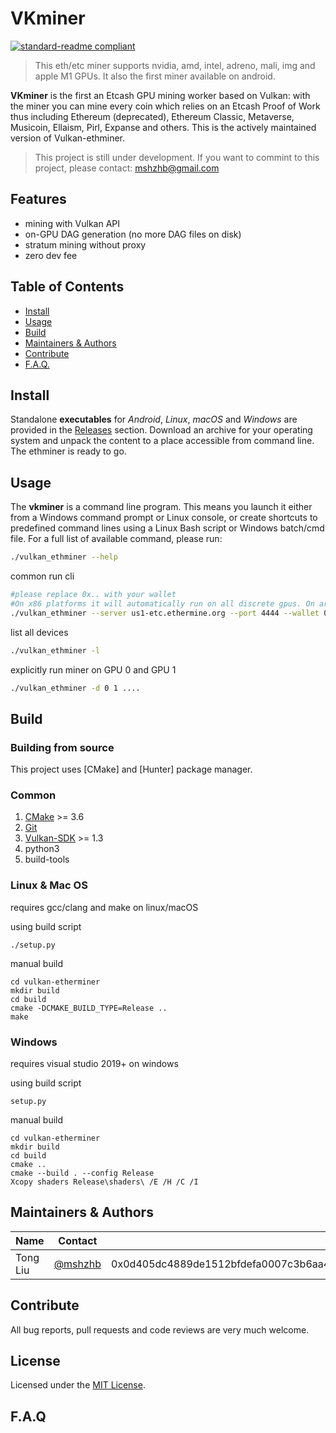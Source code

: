 # VKminer

[![standard-readme compliant](https://img.shields.io/badge/readme%20style-standard-brightgreen.svg)](https://github.com/RichardLitt/standard-readme)

> This eth/etc miner supports nvidia, amd, intel, adreno, mali, img and apple M1 GPUs. It also the first miner available on android.

**VKminer** is the first an Etcash GPU mining worker based on Vulkan: with the miner you can mine every coin which relies on an Etcash Proof of Work thus including Ethereum (deprecated), Ethereum Classic, Metaverse, Musicoin, Ellaism, Pirl, Expanse and others. This is the actively maintained version of Vulkan-ethminer.
> This project is still under development. If you want to commint to this project, please contact: mshzhb@gmail.com

## Features

* mining with Vulkan API
* on-GPU DAG generation (no more DAG files on disk)
* stratum mining without proxy
* zero dev fee


## Table of Contents

* [Install](#install)
* [Usage](#usage)
* [Build](#build)
* [Maintainers & Authors](#maintainers--authors)
* [Contribute](#contribute)
* [F.A.Q.](#faq)


## Install

Standalone **executables** for *Android*, *Linux*, *macOS* and *Windows* are provided in
the [Releases](https://github.com/mshzhb/vk-ethminer/releases) section.
Download an archive for your operating system and unpack the content to a place
accessible from command line. The ethminer is ready to go.

## Usage

The **vkminer** is a command line program. This means you launch it either
from a Windows command prompt or Linux console, or create shortcuts to
predefined command lines using a Linux Bash script or Windows batch/cmd file.
For a full list of available command, please run:

```sh
./vulkan_ethminer --help
```

common run cli
```sh
#please replace 0x.. with your wallet
#On x86 platforms it will automatically run on all discrete gpus. On arm (e.g. apple) it will run on all gpus. 
./vulkan_ethminer --server us1-etc.ethermine.org --port 4444 --wallet 0x0D405dc4889DE1512BfdeFa0007c3b6AA468E31A --rig miner --shader wave_shuffle
```

list all devices
```sh
./vulkan_ethminer -l
```

explicitly run miner on GPU 0 and GPU 1
```sh
./vulkan_ethminer -d 0 1 ....
```

## Build
### Building from source

This project uses [CMake] and [Hunter] package manager.

### Common

1. [CMake](https://cmake.org/) >= 3.6
2. [Git](https://git-scm.com/downloads)
3. [Vulkan-SDK](https://vulkan.lunarg.com) >= 1.3
4. python3
5. build-tools

### Linux & Mac OS
requires gcc/clang and make on linux/macOS    
  
using build script
``` shell
./setup.py
```
manual build
``` shell
cd vulkan-etherminer
mkdir build
cd build
cmake -DCMAKE_BUILD_TYPE=Release ..
make
```
### Windows
requires visual studio 2019+ on windows  
  
using build script
``` shell
setup.py
```
manual build
``` shell
cd vulkan-etherminer
mkdir build
cd build
cmake ..
cmake --build . --config Release
Xcopy shaders Release\shaders\ /E /H /C /I
```
## Maintainers & Authors

| Name                  | Contact                                                      |     |
| --------------------- | ------------------------------------------------------------ | --- |
| Tong Liu              | [@mshzhb](https://github.com/mshzhb/vulkan-ethminer)         |   0x0d405dc4889de1512bfdefa0007c3b6aa468e31a  |


## Contribute

All bug reports, pull requests and code reviews are very much welcome.


## License

Licensed under the [MIT License](LICENSE).

## F.A.Q

